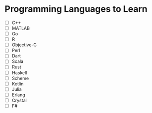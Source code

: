 # Programming Languages to Learn

- [ ] C++
- [ ] MATLAB
- [ ] Go
- [ ] R
- [ ] Objective-C
- [ ] Perl
- [ ] Dart
- [ ] Scala
- [ ] Rust
- [ ] Haskell
- [ ] Scheme
- [ ] Kotlin
- [ ] Julia
- [ ] Erlang
- [ ] Crystal
- [ ] F#
